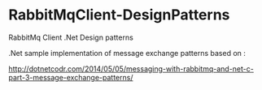 # RabbitMqClient-DesignPatterns
RabbitMq Client .Net Design patterns 

.Net sample implementation of message exchange patterns based on : 

http://dotnetcodr.com/2014/05/05/messaging-with-rabbitmq-and-net-c-part-3-message-exchange-patterns/



